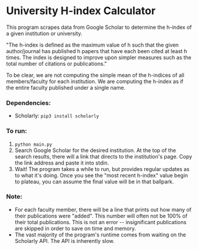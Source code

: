 # University H-index Calculator

This program scrapes data from Google Scholar to determine the h-index of a given institution or university. 

"The h-index is defined as the maximum value of h such that the given author/journal has published h papers that have each been cited at least h times. The index is designed to improve upon simpler measures such as the total number of citations or publications."

To be clear, we are not computing the simple mean of the h-indices of all members/faculty for each institution. We are computing the h-index as if the entire faculty published under a single name.

### Dependencies:
- Scholarly: `pip3 install scholarly`

### To run:
1. `python main.py`
2. Search Google Scholar for the desired institution. At the top of the search results, there will a link that directs to the institution's page. Copy the link address and paste it into stdin.
3. Wait! The program takes a while to run, but provides regular updates as to what it's doing. Once you see the "most recent h-index" value begin to plateau, you can assume the final value will be in that ballpark.

### Note:
- For each faculty member, there will be a line that prints out how many of their publications were "added". This number will often not be 100% of their total publications. This is not an error -- insignificant publications are skipped in order to save on time and memory.
- The vast majority of the program's runtime comes from waiting on the Scholarly API. The API is inherently slow.
